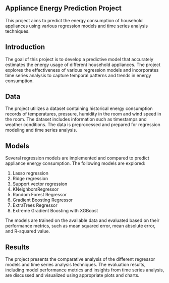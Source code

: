 ## Appliance Energy Prediction Project 

This project aims to predict the energy consumption of household appliances using various regression models and time series analysis techniques.

## Introduction

The goal of this project is to develop a predictive model that accurately estimates the energy usage of different household appliances. The project explores the effectiveness of various regression models and incorporates time series analysis to capture temporal patterns and trends in energy consumption.


## Data

The project utilizes a dataset containing historical energy consumption records of temperatures, pressure, humidity in the room and wind speed in the room. The dataset includes information such as timestamps and weather conditions. The data is preprocessed and prepared for regression modeling and time series analysis.

## Models

Several regression models are implemented and compared to predict appliance energy consumption. The following models are explored:

1. Lasso regression
2. Ridge regression
3. Support vector regression
4. KNeighborsRegressor
5. Random Forest Regressor
6. Gradient Boosting Regressor
7. ExtraTrees Regressor
8. Extreme Gradient Boosting with XGBoost

The models are trained on the available data and evaluated based on their performance metrics, such as mean squared error, mean absolute error, and R-squared value.


## Results

The project presents the comparative analysis of the different regressor models and time series analysis techniques. The evaluation results, including model performance metrics and insights from time series analysis, are discussed and visualized using appropriate plots and charts.

